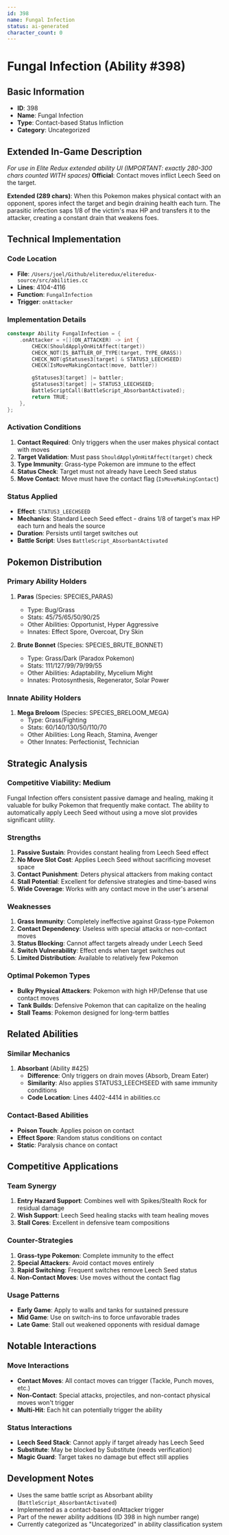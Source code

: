 ```yaml
---
id: 398
name: Fungal Infection
status: ai-generated
character_count: 0
---
```


# Fungal Infection (Ability #398)

## Basic Information
- **ID**: 398
- **Name**: Fungal Infection
- **Type**: Contact-based Status Infliction
- **Category**: Uncategorized

## Extended In-Game Description
*For use in Elite Redux extended ability UI (IMPORTANT: exactly 280-300 chars counted WITH spaces)*
**Official**: Contact moves inflict Leech Seed on the target.

**Extended (289 chars)**: When this Pokemon makes physical contact with an opponent, spores infect the target and begin draining health each turn. The parasitic infection saps 1/8 of the victim's max HP and transfers it to the attacker, creating a constant drain that weakens foes.

## Technical Implementation

### Code Location
- **File**: `/Users/joel/Github/eliteredux/eliteredux-source/src/abilities.cc`
- **Lines**: 4104-4116
- **Function**: `FungalInfection`
- **Trigger**: `onAttacker`

### Implementation Details
```cpp
constexpr Ability FungalInfection = {
    .onAttacker = +[](ON_ATTACKER) -> int {
        CHECK(ShouldApplyOnHitAffect(target))
        CHECK_NOT(IS_BATTLER_OF_TYPE(target, TYPE_GRASS))
        CHECK_NOT(gStatuses3[target] & STATUS3_LEECHSEED)
        CHECK(IsMoveMakingContact(move, battler))

        gStatuses3[target] |= battler;
        gStatuses3[target] |= STATUS3_LEECHSEED;
        BattleScriptCall(BattleScript_AbsorbantActivated);
        return TRUE;
    },
};
```

### Activation Conditions
1. **Contact Required**: Only triggers when the user makes physical contact with moves
2. **Target Validation**: Must pass `ShouldApplyOnHitAffect(target)` check
3. **Type Immunity**: Grass-type Pokemon are immune to the effect
4. **Status Check**: Target must not already have Leech Seed status
5. **Move Contact**: Move must have the contact flag (`IsMoveMakingContact`)

### Status Applied
- **Effect**: `STATUS3_LEECHSEED`
- **Mechanics**: Standard Leech Seed effect - drains 1/8 of target's max HP each turn and heals the source
- **Duration**: Persists until target switches out
- **Battle Script**: Uses `BattleScript_AbsorbantActivated`

## Pokemon Distribution

### Primary Ability Holders
1. **Paras** (Species: SPECIES_PARAS)
   - Type: Bug/Grass
   - Stats: 45/75/65/50/90/25
   - Other Abilities: Opportunist, Hyper Aggressive
   - Innates: Effect Spore, Overcoat, Dry Skin

2. **Brute Bonnet** (Species: SPECIES_BRUTE_BONNET)
   - Type: Grass/Dark (Paradox Pokemon)
   - Stats: 111/127/99/79/99/55
   - Other Abilities: Adaptability, Mycelium Might
   - Innates: Protosynthesis, Regenerator, Solar Power

### Innate Ability Holders
1. **Mega Breloom** (Species: SPECIES_BRELOOM_MEGA)
   - Type: Grass/Fighting
   - Stats: 60/140/130/50/110/70
   - Other Abilities: Long Reach, Stamina, Avenger
   - Other Innates: Perfectionist, Technician

## Strategic Analysis

### Competitive Viability: Medium
Fungal Infection offers consistent passive damage and healing, making it valuable for bulky Pokemon that frequently make contact. The ability to automatically apply Leech Seed without using a move slot provides significant utility.

### Strengths
1. **Passive Sustain**: Provides constant healing from Leech Seed effect
2. **No Move Slot Cost**: Applies Leech Seed without sacrificing moveset space
3. **Contact Punishment**: Deters physical attackers from making contact
4. **Stall Potential**: Excellent for defensive strategies and time-based wins
5. **Wide Coverage**: Works with any contact move in the user's arsenal

### Weaknesses
1. **Grass Immunity**: Completely ineffective against Grass-type Pokemon
2. **Contact Dependency**: Useless with special attacks or non-contact moves
3. **Status Blocking**: Cannot affect targets already under Leech Seed
4. **Switch Vulnerability**: Effect ends when target switches out
5. **Limited Distribution**: Available to relatively few Pokemon

### Optimal Pokemon Types
- **Bulky Physical Attackers**: Pokemon with high HP/Defense that use contact moves
- **Tank Builds**: Defensive Pokemon that can capitalize on the healing
- **Stall Teams**: Pokemon designed for long-term battles

## Related Abilities

### Similar Mechanics
1. **Absorbant** (Ability #425)
   - **Difference**: Only triggers on drain moves (Absorb, Dream Eater)
   - **Similarity**: Also applies STATUS3_LEECHSEED with same immunity conditions
   - **Code Location**: Lines 4402-4414 in abilities.cc

### Contact-Based Abilities
- **Poison Touch**: Applies poison on contact
- **Effect Spore**: Random status conditions on contact
- **Static**: Paralysis chance on contact

## Competitive Applications

### Team Synergy
1. **Entry Hazard Support**: Combines well with Spikes/Stealth Rock for residual damage
2. **Wish Support**: Leech Seed healing stacks with team healing moves
3. **Stall Cores**: Excellent in defensive team compositions

### Counter-Strategies
1. **Grass-type Pokemon**: Complete immunity to the effect
2. **Special Attackers**: Avoid contact moves entirely
3. **Rapid Switching**: Frequent switches remove Leech Seed status
4. **Non-Contact Moves**: Use moves without the contact flag

### Usage Patterns
- **Early Game**: Apply to walls and tanks for sustained pressure
- **Mid Game**: Use on switch-ins to force unfavorable trades
- **Late Game**: Stall out weakened opponents with residual damage

## Notable Interactions

### Move Interactions
- **Contact Moves**: All contact moves can trigger (Tackle, Punch moves, etc.)
- **Non-Contact**: Special attacks, projectiles, and non-contact physical moves won't trigger
- **Multi-Hit**: Each hit can potentially trigger the ability

### Status Interactions
- **Leech Seed Stack**: Cannot apply if target already has Leech Seed
- **Substitute**: May be blocked by Substitute (needs verification)
- **Magic Guard**: Target takes no damage but effect still applies

## Development Notes
- Uses the same battle script as Absorbant ability (`BattleScript_AbsorbantActivated`)
- Implemented as a contact-based onAttacker trigger
- Part of the newer ability additions (ID 398 in high number range)
- Currently categorized as "Uncategorized" in ability classification system